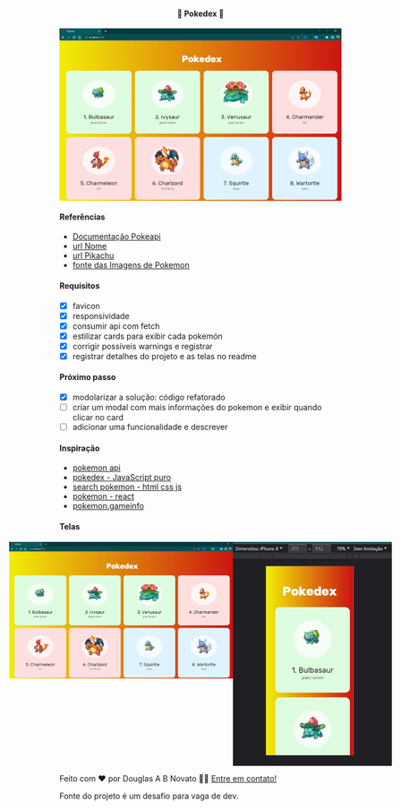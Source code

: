 <h4 align="center"> 
	🚧 Pokedex 🚀
</h4>

<p align="center" style="display: flex; align-items: flex-start; justify-content: center;">
  <img alt="versão 1 do projeto" title="#pokedex" src="./.github/tela-1.jpg">
</p> 

#### Referências

- [Documentação Pokeapi](https://pokeapi.co/docs/v2)
- [url Nome](https://pokeapi.co/api/v2/pokemon/ditto)
- [url Pikachu](https://pokeapi.co/api/v2/pokemon/25)
- [fonte das Imagens de Pokemon](https://raw.githubusercontent.com/PokeAPI/sprites/master/sprites/pokemon/${pokemon.id}.png)

#### Requisitos

- [x] favicon
- [x] responsividade
- [x] consumir api com fetch
- [x] estilizar cards para exibir cada pokemón
- [x] corrigir possíveis warnings e registrar
- [x] registrar detalhes do projeto e as telas no readme

#### Próximo passo

- [x] modolarizar a solução: código refatorado
- [ ] criar um modal com mais informações do pokemon e exibir quando clicar no card 
- [ ] adicionar uma funcionalidade e descrever

#### Inspiração

- [pokemon api](https://github.com/tbone849/pokemon-guide)
- [pokedex - JavaScript puro](https://www.youtube.com/watch?v=Uptu3NrBFBM&list=PLs_UfelOxGL25jmkIJ4pU16Ku-jfdFGC4&index=6)
- [search pokemon - html css js](https://www.youtube.com/watch?v=vdytGGKyJKE&list=PLs_UfelOxGL25jmkIJ4pU16Ku-jfdFGC4&index=7)
- [pokemon - react](https://www.youtube.com/watch?v=YIzwXNLB53Q&list=PLs_UfelOxGL25jmkIJ4pU16Ku-jfdFGC4&index=7&t=412s)
- [pokemon.gameinfo](https://pokemon.gameinfo.io/)

#### Telas

<p align="center" style="display: flex; align-items: flex-start; justify-content: center;">
  <img alt="versão 1 do projeto" title="#pokedex" src="./.github/tela-1.jpg" width="400px">
  <img alt="versão 1 do projeto" title="#pokedex" src="./.github/tela-2.jpg" height="400px">
</p> 

Feito com ❤️ por Douglas A B Novato 👋🏽 [Entre em contato!](https://www.linkedin.com/in/douglasabnovato/)
 
Fonte do projeto é um desafio para vaga de dev.